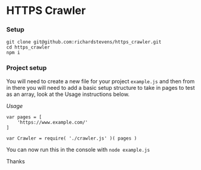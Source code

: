 # HTTPS Crawler

### Setup
```
git clone git@github.com:richardstevens/https_crawler.git
cd https_crawler
npm i
```

### Project setup
You will need to create a new file for your project `example.js` and then from in there you will need to add a basic setup structure to take in pages to test as an array, look at the Usage instructions below.

*Usage*
```
var pages = [
	'https://www.example.com/'
]

var Crawler = require( './crawler.js' )( pages )
```
You can now run this in the console with `node example.js`

Thanks
